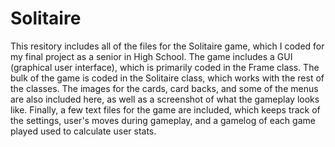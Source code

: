 # Solitaire
This resitory includes all of the files for the Solitaire game, which I coded for my final project as a senior in High School.
The game includes a GUI (graphical user interface), which is primarily coded in the Frame class.
The bulk of the game is coded in the Solitaire class, which works with the rest of the classes.
The images for the cards, card backs, and some of the menus are also included here, as well as a screenshot of what the gameplay looks like. Finally, a few text files for the game are included, which keeps track of the settings, user's moves during gameplay, and a gamelog of each game played used to calculate user stats.
